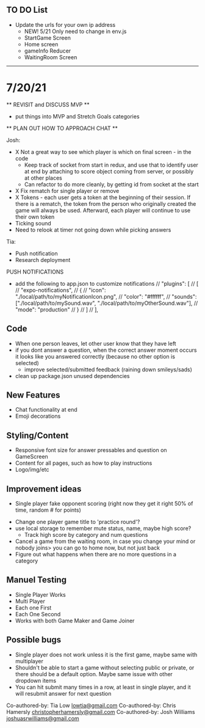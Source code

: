 ## TO DO List

* Update the urls for your own ip address
  * NEW! 5/21 Only need to change in env.js
  * StartGame Screen
  * Home screen
  * gameInfo Reducer
  * WaitingRoom Screen

***************************
# 7/20/21

** REVISIT and DISCUSS MVP **
- put things into MVP and Stretch Goals categories

** PLAN OUT HOW TO APPROACH CHAT **

Josh:
- X Not a great way to see which player is which on final screen - in the code
  - Keep track of socket from start in redux, and use that to identify user at end by attaching to score object coming from server, or possibly at other places
  - Can refactor to do more cleanly, by getting id from socket at the start
- X Fix rematch for single player or remove
- X Tokens - each user gets a token at the beginning of their session. If there is a rematch, the token from the person who originally created the game will always be used. Afterward, each player will continue to use their own token
- Ticking sound
- Need to relook at timer not going down while picking answers


Tia:
- Push notification
- Research deployment 

PUSH NOTIFICATIONS
- add the following to app.json to customize notifications
    // "plugins": [
    //   [
    //     "expo-notifications",
    //     {
    //       "icon": "./local/path/to/myNotificationIcon.png",
    //       "color": "#ffffff",
    //       "sounds": ["./local/path/to/mySound.wav", "./local/path/to/myOtherSound.wav"],
    //       "mode": "production"
    //     }
    //   ]
    // ],

## Code
- When one person leaves, let other user know that they have left
- if you dont answer a question, when the correct answer moment occurs it looks like you answered correctly (because no other option is selected)
  - improve selected/submitted feedback (raining down smileys/sads)
- clean up package.json unused dependencies

## New Features
* Chat functionality at end
* Emoji decorations 

## Styling/Content
- Responsive font size for answer pressables and question on GameScreen
- Content for all pages, such as how to play instructions 
- Logo/img/etc

## Improvement ideas
* Single player fake opponent scoring (right now they get it right 50% of time, random # for points)
- Change one player game title to 'practice round'?
- use local storage to remember mute status, name, maybe high score? 
  - Track high score by category and num questions
- Cancel a game from the waiting room, in case you change your mind or nobody joins> you can go to home now, but not just back
- Figure out what happens when there are no more questions in a category

## Manuel Testing
- Single Player Works
- Multi Player
- Each one First
- Each One Second
- Works with both Game Maker and Game Joiner 

## Possible bugs
- Single player does not work unless it is the first game, maybe same with multiplayer
- Shouldn't be able to start a game without selecting public or private, or there should be a default option. Maybe same issue with other dropdown items
- You can hit submit many times in a row, at least in single player, and it will resubmit answer for next question








Co-authored-by: Tia Low <lowtia@gmail.com>
Co-authored-by: Chris Hamersly <christopherhamersly@gmail.com>
Co-authored-by: Josh Williams <joshuasrwilliams@gmail.com>

